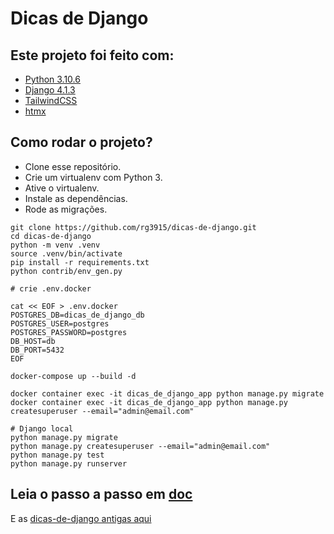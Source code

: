 # Dicas de Django

## Este projeto foi feito com:

* [Python 3.10.6](https://www.python.org/)
* [Django 4.1.3](https://www.djangoproject.com/)
* [TailwindCSS](https://tailwindcss.com/)
* [htmx](https://htmx.org)

## Como rodar o projeto?

* Clone esse repositório.
* Crie um virtualenv com Python 3.
* Ative o virtualenv.
* Instale as dependências.
* Rode as migrações.

```
git clone https://github.com/rg3915/dicas-de-django.git
cd dicas-de-django
python -m venv .venv
source .venv/bin/activate
pip install -r requirements.txt
python contrib/env_gen.py

# crie .env.docker

cat << EOF > .env.docker
POSTGRES_DB=dicas_de_django_db
POSTGRES_USER=postgres
POSTGRES_PASSWORD=postgres
DB_HOST=db
DB_PORT=5432
EOF

docker-compose up --build -d

docker container exec -it dicas_de_django_app python manage.py migrate
docker container exec -it dicas_de_django_app python manage.py createsuperuser --email="admin@email.com"

# Django local
python manage.py migrate
python manage.py createsuperuser --email="admin@email.com"
python manage.py test
python manage.py runserver
```

## Leia o passo a passo em [doc](doc/)

E as [dicas-de-django antigas aqui](https://github.com/rg3915/dicas-de-django/tree/master/docs)
